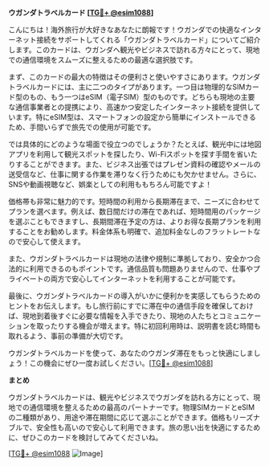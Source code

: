 **ウガンダトラベルカード [[TG💪+ @esim1088](https://t.me/s/esim1088)]**

こんにちは！海外旅行が大好きなあなたに朗報です！ウガンダでの快適なインターネット接続をサポートしてくれる「ウガンダトラベルカード」についてご紹介します。このカードは、ウガンダへ観光やビジネスで訪れる方々にとって、現地での通信環境をスムーズに整えるための最適な選択肢です。

まず、このカードの最大の特徴はその便利さと使いやすさにあります。ウガンダトラベルカードには、主に二つのタイプがあります。一つ目は物理的なSIMカード型のもの、もう一つはeSIM（電子SIM）型のものです。どちらも現地の主要な通信事業者との提携により、高速かつ安定したインターネット接続を提供しています。特にeSIM型は、スマートフォンの設定から簡単にインストールできるため、手間いらずで旅先での使用が可能です。

では具体的にどのような場面で役立つのでしょうか？たとえば、観光中には地図アプリを利用して観光スポットを探したり、Wi-Fiスポットを探す手間を省いたりすることができます。また、ビジネス出張ではプレゼン資料の確認やメールの送受信など、仕事に関する作業を滞りなく行うためにも欠かせません。さらに、SNSや動画視聴など、娯楽としての利用ももちろん可能ですよ！

価格帯も非常に魅力的です。短時間の利用から長期滞在まで、ニーズに合わせてプランを選べます。例えば、数日間だけの滞在であれば、短時間用のパッケージを選ぶこともできますし、長期間滞在予定の方は、よりお得な長期プランを利用することをお勧めします。料金体系も明確で、追加料金なしのフラットレートなので安心して使えます。

また、ウガンダトラベルカードは現地の法律や規制に準拠しており、安全かつ合法的に利用できるのもポイントです。通信品質も問題ありませんので、仕事やプライベートの両方で安心してインターネットを利用することが可能です。

最後に、ウガンダトラベルカードの導入がいかに便利かを実感してもらうためのヒントをお伝えします。もし旅行前にすでに滞在中の通信手段を確保しておけば、現地到着後すぐに必要な情報を入手できたり、現地の人たちとコミュニケーションを取ったりする機会が増えます。特に初回利用時は、説明書を読む時間も取れるよう、事前の準備が大切です。

ウガンダトラベルカードを使って、あなたのウガンダ滞在をもっと快適にしましょう！この機会にぜひ一度お試しください。[[TG💪+ @esim1088](https://t.me/s/esim1088)]

**まとめ**

ウガンダトラベルカードは、観光やビジネスでウガンダを訪れる方にとって、現地での通信環境を整えるための最高のパートナーです。物理SIMカードとeSIMの二種類があり、用途や滞在期間に応じて選ぶことができます。価格もリーズナブルで、安全性も高いので安心して利用できます。旅の思い出を快適にするために、ぜひこのカードを検討してみてくださいね。

[[TG💪+ @esim1088](https://t.me/s/esim1088) ![Image](https://i.postimg.cc/Y0z9fWf4/image.png)]
